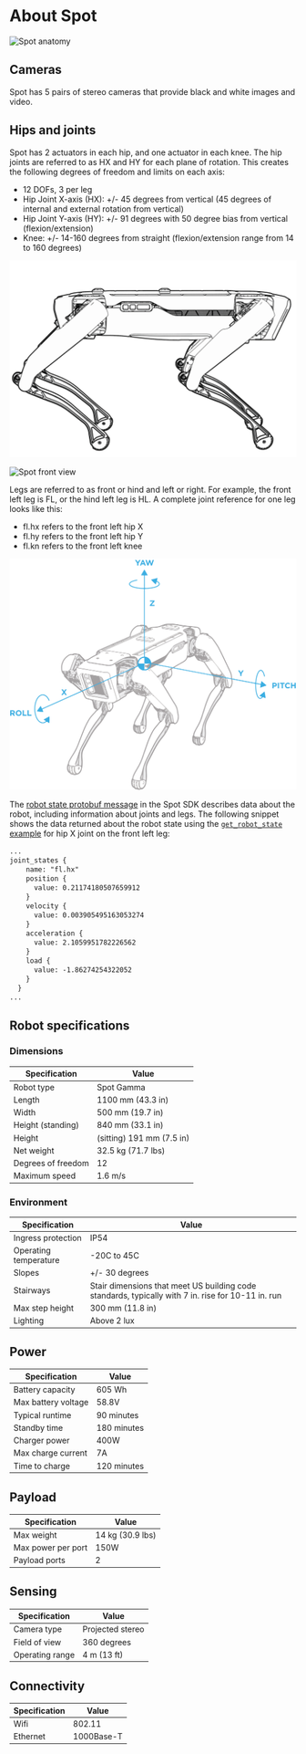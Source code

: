 <!--
Copyright (c) 2023 Boston Dynamics, Inc.  All rights reserved.

Downloading, reproducing, distributing or otherwise using the SDK Software
is subject to the terms and conditions of the Boston Dynamics Software
Development Kit License (20191101-BDSDK-SL).
-->

# About Spot


![Spot anatomy](spotanatomy.png)



## Cameras

Spot has 5 pairs of stereo cameras that provide black and white images and video.


## Hips and joints

Spot has 2 actuators in each hip, and one actuator in each knee. The hip joints are referred to as HX and HY for each plane of rotation.  This creates the following degrees of freedom and limits on each axis:



*   12 DOFs, 3 per leg
*   Hip Joint X-axis (HX): +/- 45 degrees from vertical (45 degrees of internal and external rotation from vertical)
*   Hip Joint Y-axis (HY): +/- 91 degrees with 50 degree bias from vertical (flexion/extension)
*   Knee: +/- 14-160 degrees from straight (flexion/extension range from 14 to 160 degrees)


![Spot side view](sideview.png)


![Spot front view](frontview.png)


Legs are referred to as front or hind and left or right. For example, the front left leg is FL, or the hind left leg is HL. A complete joint reference for one leg looks like this:



*   fl.hx refers to the front left hip X
*   fl.hy refers to the front left hip Y
*   fl.kn refers to the front left knee


![Spot geometry](spotframes.png)

The [robot state protobuf message](../../protos/bosdyn/api/robot_state.proto) in the Spot SDK describes data about the robot, including information about joints and legs. The following snippet shows the data returned about the robot state using the [`get_robot_state` example](../../python/examples/get_robot_state/README.md) for hip X joint on the front left leg:


    ...
    joint_states {
        name: "fl.hx"
        position {
          value: 0.21174180507659912
        }
        velocity {
          value: 0.003905495163053274
        }
        acceleration {
          value: 2.1059951782226562
        }
        load {
          value: -1.86274254322052
        }
      }
    ...


## Robot specifications

### Dimensions

| Specification | Value |
| ------------- | ------ |
| Robot type | Spot Gamma |
| Length |	1100 mm (43.3 in) |
| Width |	500 mm (19.7 in) |
| Height (standing) |	840 mm (33.1 in) |
| Height | (sitting)	191 mm (7.5 in) |
Net weight |	32.5 kg (71.7 lbs) |
Degrees of freedom |	12 |
Maximum speed |	1.6 m/s |

### Environment

| Specification | Value |
| ------------- | ------ |
| Ingress protection |	IP54 |
| Operating temperature |	-20C to 45C |
| Slopes |	+/- 30 degrees |
| Stairways |	Stair dimensions that meet US building code standards, typically with 7 in. rise for 10-11 in. run |
| Max step height |	300 mm (11.8 in) |
| Lighting |	Above 2 lux |

## Power

| Specification | Value |
| ------------- | ------ |
| Battery capacity |	605 Wh |
| Max battery voltage |	58.8V |
| Typical runtime |	90 minutes |
| Standby time |	180 minutes |
| Charger power |	400W |
| Max charge current |	7A |
| Time to charge |	120 minutes |


## Payload

| Specification | Value |
| ------------- | ------ |
| Max weight |	14 kg (30.9 lbs) |
| Max power per port |	150W |
| Payload ports |	2 |

## Sensing

| Specification | Value |
| ------------- | ------ |
| Camera type |	Projected stereo |
| Field of view |	360 degrees |
| Operating range |	4 m (13 ft) |

## Connectivity

| Specification | Value |
| ------------- | ------ |
| Wifi | 802.11 |
| Ethernet | 1000Base-T |
